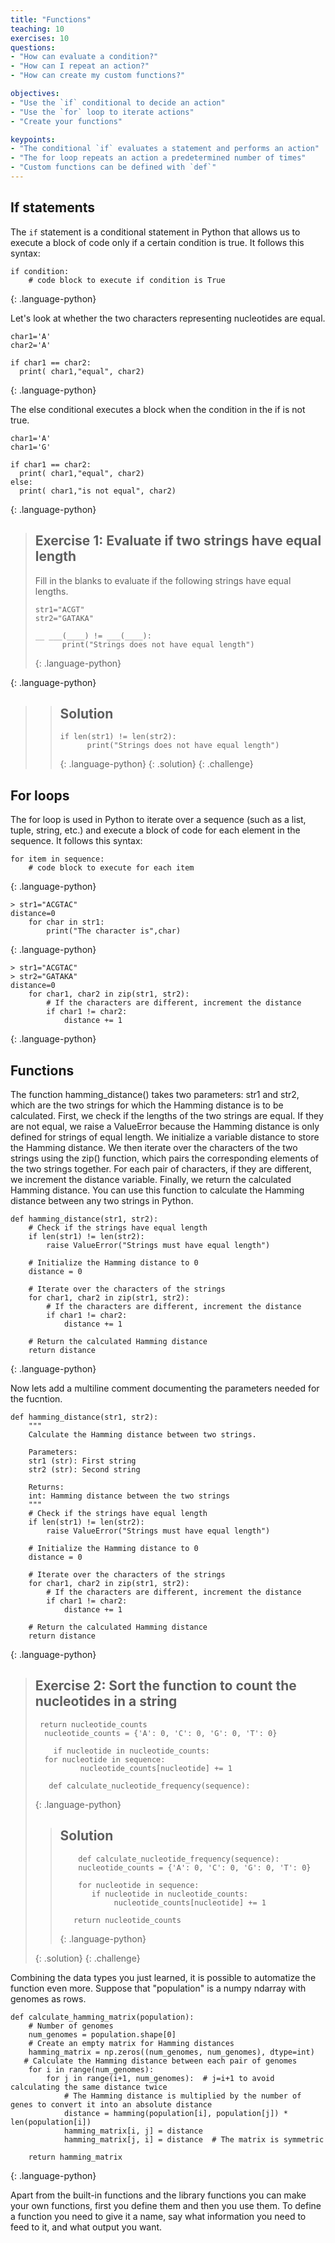 ```yaml
---
title: "Functions"
teaching: 10
exercises: 10
questions:
- "How can evaluate a condition?"
- "How can I repeat an action?"
- "How can create my custom functions?"

objectives:
- "Use the `if` conditional to decide an action"
- "Use the `for` loop to iterate actions"
- "Create your functions"

keypoints:
- "The conditional `if` evaluates a statement and performs an action"
- "The for loop repeats an action a predetermined number of times"
- "Custom functions can be defined with `def`"
---
```





## If statements
The `if` statement is a conditional statement in Python that allows us to execute a 
block of code only if a certain condition is true. It follows this syntax:
~~~
if condition:
    # code block to execute if condition is True
~~~
{: .language-python}

Let's look at whether the two characters representing nucleotides are equal.
~~~
char1='A'
char2='A'

if char1 == char2:
  print( char1,"equal", char2)
~~~
{: .language-python}

The else conditional executes a block when the condition in the if is not true.
~~~
char1='A'
char1='G'

if char1 == char2:
  print( char1,"equal", char2)
else:
  print( char1,"is not equal", char2)
~~~
{: .language-python}

> ## Exercise 1: Evaluate if two strings have equal length
> Fill in the blanks to evaluate if the following strings have equal lengths.
> ~~~
> str1="ACGT"
> str2="GATAKA"
> 
> __ ___(____) != ___(____):
>       print("Strings does not have equal length")
> ~~~
> {: .language-python}
>   
> 
{: .language-python}
> > ## Solution
> > ~~~
> > if len(str1) != len(str2):
> >       print("Strings does not have equal length")
> > ~~~
> > {: .language-python}
> {: .solution}
{: .challenge}


## For loops
The for loop is used in Python to iterate over a sequence (such as a list, tuple, string, etc.) 
and execute a block of code for each element in the sequence. It follows this syntax:
~~~
for item in sequence:
    # code block to execute for each item
~~~
{: .language-python}

~~~
> str1="ACGTAC"
distance=0
    for char in str1:
        print("The character is",char)
~~~
{: .language-python}

~~~
> str1="ACGTAC"
> str2="GATAKA"
distance=0
    for char1, char2 in zip(str1, str2):
        # If the characters are different, increment the distance
        if char1 != char2:
            distance += 1
~~~
{: .language-python}
            
## Functions
The function hamming_distance() takes two parameters: str1 and str2, which are the two strings 
for which the Hamming distance is to be calculated.
First, we check if the lengths of the two strings are equal. If they are not equal, we raise a ValueError 
because the Hamming distance is only defined for strings of equal length.
We initialize a variable distance to store the Hamming distance.
We then iterate over the characters of the two strings using the zip() function, which pairs 
the corresponding elements of the two strings together.
For each pair of characters, if they are different, we increment the distance variable.
Finally, we return the calculated Hamming distance.
You can use this function to calculate the Hamming distance between any two strings in Python.
~~~
def hamming_distance(str1, str2):
    # Check if the strings have equal length
    if len(str1) != len(str2):
        raise ValueError("Strings must have equal length")

    # Initialize the Hamming distance to 0
    distance = 0

    # Iterate over the characters of the strings
    for char1, char2 in zip(str1, str2):
        # If the characters are different, increment the distance
        if char1 != char2:
            distance += 1

    # Return the calculated Hamming distance
    return distance
~~~
{: .language-python}


Now lets add a multiline comment documenting the parameters needed for the fucntion.
~~~
def hamming_distance(str1, str2):
    """
    Calculate the Hamming distance between two strings.

    Parameters:
    str1 (str): First string
    str2 (str): Second string

    Returns:
    int: Hamming distance between the two strings
    """
    # Check if the strings have equal length
    if len(str1) != len(str2):
        raise ValueError("Strings must have equal length")

    # Initialize the Hamming distance to 0
    distance = 0

    # Iterate over the characters of the strings
    for char1, char2 in zip(str1, str2):
        # If the characters are different, increment the distance
        if char1 != char2:
            distance += 1

    # Return the calculated Hamming distance
    return distance
~~~
{: .language-python}

> ## Exercise 2: Sort the function to count the nucleotides in a string
>  ~~~
>   return nucleotide_counts  
>    nucleotide_counts = {'A': 0, 'C': 0, 'G': 0, 'T': 0}
>
>      if nucleotide in nucleotide_counts:
>    for nucleotide in sequence:
>            nucleotide_counts[nucleotide] += 1
>
>     def calculate_nucleotide_frequency(sequence):
>  ~~~
> {: .language-python}
>
> > ## Solution
> > ~~~
> >     def calculate_nucleotide_frequency(sequence):
> >     nucleotide_counts = {'A': 0, 'C': 0, 'G': 0, 'T': 0}
> > 
> >     for nucleotide in sequence:
> >        if nucleotide in nucleotide_counts:
> >             nucleotide_counts[nucleotide] += 1
> > 
> >    return nucleotide_counts
> >  ~~~
> > {: .language-python}
> > 
> {: .solution}
{: .challenge}

Combining the data types you just learned, it is possible to automatize the function even more.
Suppose that "population" is a numpy ndarray with genomes as rows.

~~~
def calculate_hamming_matrix(population):
    # Number of genomes
    num_genomes = population.shape[0]
    # Create an empty matrix for Hamming distances
    hamming_matrix = np.zeros((num_genomes, num_genomes), dtype=int)
   # Calculate the Hamming distance between each pair of genomes
    for i in range(num_genomes):
        for j in range(i+1, num_genomes):  # j=i+1 to avoid calculating the same distance twice
            # The Hamming distance is multiplied by the number of genes to convert it into an absolute distance
            distance = hamming(population[i], population[j]) * len(population[i])
            hamming_matrix[i, j] = distance
            hamming_matrix[j, i] = distance  # The matrix is symmetric
    
    return hamming_matrix
~~~
{: .language-python}


Apart from the built-in functions and the library functions you can make your own functions, 
first you define them and then you use them. To define a function you need to give it a name, 
say what information you need to feed to it, and what output you want.


